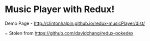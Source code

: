# Music Player with Redux!

Demo Page - http://clintonhalpin.github.io/redux-musicPlayer/dist/

=
Stolen from https://github.com/davidchang/redux-pokedex
